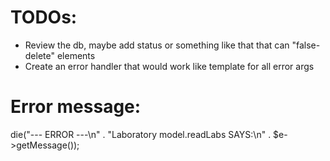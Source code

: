 # TODOs:
- Review the db, maybe add status or something like that that can "false-delete" elements
- Create an error handler that would work like template for all error args


# Error message:
die("--- ERROR ---\n" . "Laboratory model.readLabs SAYS:\n" . $e->getMessage());

